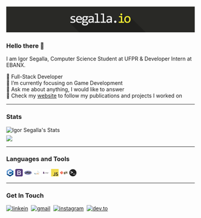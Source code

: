 ![banner](https://github.com/igorsegallafa/igorsegallafa/blob/main/banner.png)

### Hello there 👋
I am Igor Segalla, Computer Science Student at UFPR & Developer Intern at EBANX.

🎯 Full-Stack Developer<br>
🚀 I’m currently focusing on Game Development <br>
💬 Ask me about anything, I would like to answer<br>
📖 Check my [website](https://segalla.io) to follow my publications and projects I worked on

---
### Stats

![Igor Segalla's Stats](https://github-readme-stats.vercel.app/api?username=igorsegallafa&show_icons=true)<br>
<img align="middle" src="https://github-readme-stats.vercel.app/api/top-langs/?username=igorsegallafa&hide_title=true&layout=compact"></img> 

---
### Languages and Tools
<code><img height="20" src="https://raw.githubusercontent.com/github/explore/80688e429a7d4ef2fca1e82350fe8e3517d3494d/topics/cpp/cpp.png"></code>
<code><img height="20" src="https://raw.githubusercontent.com/github/explore/80688e429a7d4ef2fca1e82350fe8e3517d3494d/topics/bootstrap/bootstrap.png"></code>
<code><img height="20" src="https://raw.githubusercontent.com/github/explore/80688e429a7d4ef2fca1e82350fe8e3517d3494d/topics/php/php.png"></code>
<code><img height="20" src="https://raw.githubusercontent.com/github/explore/80688e429a7d4ef2fca1e82350fe8e3517d3494d/topics/mysql/mysql.png"></code>
<code><img height="20" src="https://raw.githubusercontent.com/github/explore/80688e429a7d4ef2fca1e82350fe8e3517d3494d/topics/elixir/elixir.png"></code>
<code><img height="20" src="https://raw.githubusercontent.com/github/explore/80688e429a7d4ef2fca1e82350fe8e3517d3494d/topics/javascript/javascript.png"></code>
<code><img height="20" src="https://raw.githubusercontent.com/github/explore/80688e429a7d4ef2fca1e82350fe8e3517d3494d/topics/git/git.png"></code>
<code><img height="20" src="https://raw.githubusercontent.com/github/explore/80688e429a7d4ef2fca1e82350fe8e3517d3494d/topics/terminal/terminal.png"></code>

---
### Get In Touch
[![linkein](https://img.shields.io/badge/-LinkedIn-blue?style=flat-square&logo=Linkedin&logoColor=white&link=https://www.linkedin.com/in/igorsegallafa/)](https://www.linkedin.com/in/igorsegallafa/)&nbsp; [![gmail](https://img.shields.io/badge/-Gmail-c14438?style=flat-square&logo=Gmail&logoColor=white&link=mailto:igorsegallafa@gmail.com)](mailto:igorsegallafa@gmail.com)&nbsp; [![instagram](https://img.shields.io/badge/-Instagram-orange?style=flat-square&logo=Instagram&logoColor=white&link=https://www.instagram.com/igor.segalla/?hl=en)](https://www.instagram.com/igor.segalla/?hl=en)&nbsp; [![dev.to](https://img.shields.io/badge/-Dev.to-black?style=flat-square&logo=Dev.to&logoColor=white&link=https://dev.to/igorsegallafa)](https://dev.to/igorsegallafa)
